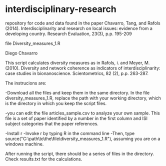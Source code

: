 # interdisciplinary-research
repository for code and data found in the paper Chavarro, Tang, and Rafols (2014). Interdisciplinarity and research on local issues: evidence from a developing country. Research Evaluation, 23(3), p.p. 195-209

file Diversity_measures_1.R

Diego Chavarro

This script calculates diversity measures as in Rafols, i. and Meyer, M. (2010). Diversity and network coherence as indicators of interdisciplinarity: case studies in bionanoscience. Scientometrics, 82 (2), p.p. 263-287.

The instrucions are:

-Download all the files and keep them in the same directory.
In the file diversity_measures_1.R, replace the path with your working directory, which is the directory in which
you keep the script files.

-you can edit the file articles_sample.csv to analyze your own sample. This file is a set of paper identified by a number in the first column and ISI subject categories that the paper references. 

-Install r
-Invoke r by typing R in the command line
-Then, type source("C:\\path\\to\\the\\file\\diversity_measures_1.R"), assuming you are on a windows machine. 

After running the script, there should be a series of files in the
directory. Check results.txt for the calculations.



